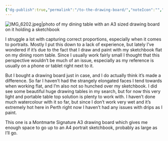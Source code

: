 ```yaml
---
{"dg-publish":true,"permalink":"/to-the-drawing-board/","noteIcon":"","created":"2025-02-01"}
---
```


![IMG_6202.jpeg|photo of my dining table with an A3 sized drawing board on it holding a sketchbook](/img/user/assets/IMG_6202.jpeg)

I struggle a lot with capturing correct proportions, especially when it comes to portraits. Mostly I put this down to a lack of experience, but lately I’ve wondered if it’s due to the fact that I draw and paint with my sketchbook flat on my dining room table. Since I usually work fairly small I thought that this perspective wouldn’t be much of an issue, especially as my reference is usually on a phone or tablet right next to it.

But I bought a drawing board just in case, and I do actually think it’s made a difference. So far I haven’t had the strangely elongated faces I tend towards when working flat, and I’m also not so hunched over my sketchbook. I did see some beautiful huge drawing tables in my search, but for now this very light and portable table top solution is plenty to work with. I haven’t done much watercolour with it so far, but since I don’t work very wet and it’s extremely hot here in Perth right now I haven’t had any issues with drips as I paint.

This one is a Montmarte Signature A3 drawing board which gives me enough space to go up to an A4 portrait sketchbook, probably as large as I’ll go.